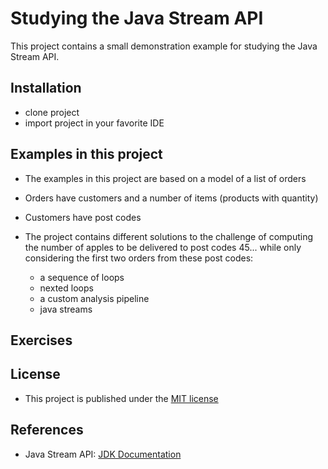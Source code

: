# Studying the Java Stream API 

This project contains a small demonstration example for studying the Java Stream API.

## Installation

- clone project
- import project in your favorite IDE

## Examples in this project 

- The examples in this project are based on a model of a list of orders
- Orders have customers and a number of items (products with quantity)
- Customers have post codes
 
- The project contains different solutions to the challenge of computing 
  the number of apples to be delivered to post codes 45...
  while only considering the first two orders from these post codes:
  
  - a sequence of loops
  - nexted loops
  - a custom analysis pipeline
  - java streams

## Exercises

## License

- This project is published under the [MIT license](./LICENSE)

## References

- Java Stream API: [JDK Documentation](https://docs.oracle.com/javase/8/docs/api/java/util/stream/Stream.html)
